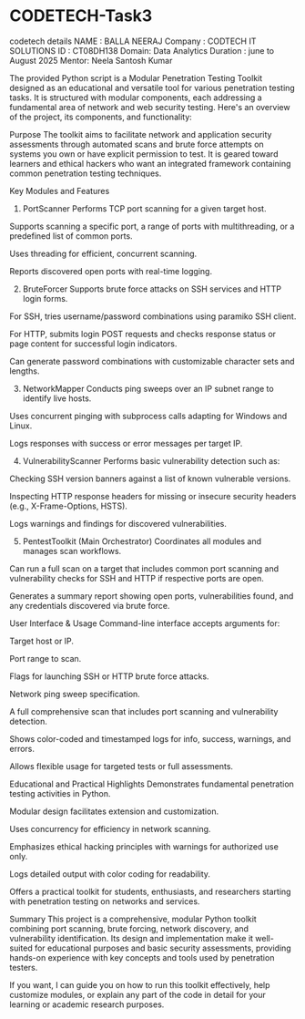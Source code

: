 # CODETECH-Task3
codetech details
NAME : BALLA NEERAJ
Company : CODTECH IT SOLUTIONS
ID : CT08DH138
Domain: Data Analytics
Duration : june to August 2025
Mentor:  Neela Santosh Kumar

The provided Python script is a Modular Penetration Testing Toolkit designed as an educational and versatile tool for various penetration testing tasks. It is structured with modular components, each addressing a fundamental area of network and web security testing. Here's an overview of the project, its components, and functionality:

Purpose
The toolkit aims to facilitate network and application security assessments through automated scans and brute force attempts on systems you own or have explicit permission to test. It is geared toward learners and ethical hackers who want an integrated framework containing common penetration testing techniques.

Key Modules and Features
1. PortScanner
Performs TCP port scanning for a given target host.

Supports scanning a specific port, a range of ports with multithreading, or a predefined list of common ports.

Uses threading for efficient, concurrent scanning.

Reports discovered open ports with real-time logging.

2. BruteForcer
Supports brute force attacks on SSH services and HTTP login forms.

For SSH, tries username/password combinations using paramiko SSH client.

For HTTP, submits login POST requests and checks response status or page content for successful login indicators.

Can generate password combinations with customizable character sets and lengths.

3. NetworkMapper
Conducts ping sweeps over an IP subnet range to identify live hosts.

Uses concurrent pinging with subprocess calls adapting for Windows and Linux.

Logs responses with success or error messages per target IP.

4. VulnerabilityScanner
Performs basic vulnerability detection such as:

Checking SSH version banners against a list of known vulnerable versions.

Inspecting HTTP response headers for missing or insecure security headers (e.g., X-Frame-Options, HSTS).

Logs warnings and findings for discovered vulnerabilities.

5. PentestToolkit (Main Orchestrator)
Coordinates all modules and manages scan workflows.

Can run a full scan on a target that includes common port scanning and vulnerability checks for SSH and HTTP if respective ports are open.

Generates a summary report showing open ports, vulnerabilities found, and any credentials discovered via brute force.

User Interface & Usage
Command-line interface accepts arguments for:

Target host or IP.

Port range to scan.

Flags for launching SSH or HTTP brute force attacks.

Network ping sweep specification.

A full comprehensive scan that includes port scanning and vulnerability detection.

Shows color-coded and timestamped logs for info, success, warnings, and errors.

Allows flexible usage for targeted tests or full assessments.

Educational and Practical Highlights
Demonstrates fundamental penetration testing activities in Python.

Modular design facilitates extension and customization.

Uses concurrency for efficiency in network scanning.

Emphasizes ethical hacking principles with warnings for authorized use only.

Logs detailed output with color coding for readability.

Offers a practical toolkit for students, enthusiasts, and researchers starting with penetration testing on networks and services.

Summary
This project is a comprehensive, modular Python toolkit combining port scanning, brute forcing, network discovery, and vulnerability identification. Its design and implementation make it well-suited for educational purposes and basic security assessments, providing hands-on experience with key concepts and tools used by penetration testers.

If you want, I can guide you on how to run this toolkit effectively, help customize modules, or explain any part of the code in detail for your learning or academic research purposes.
